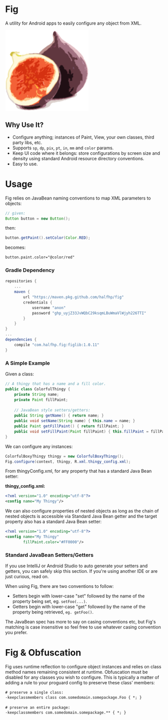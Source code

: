 # Fig
A utility for Android apps to easily configure any object from XML.

![image](docs/images/fig.png)
 
## Why Use It?

* Configure anything; instances of Paint, View, your own classes, third party libs, etc.
* Supports `sp`, `dp`, `pix`, `pt`, `in`, `mm` and `color` params.
* Keep UI code where it belongs: store configurations by screen size and density using standard 
Android resource directory conventions.
* Easy to use.

# Usage
Fig relies on JavaBean naming conventions to map XML parameters to objects:

```java
// given:
Button button = new Button();
```

then:
```java
button.getPaint().setColor(Color.RED);
```

becomes:

```xml
button.paint.color="@color/red"
```

### Gradle Dependency

```groovy
repositories {
    ...
    maven {
        url "https://maven.pkg.github.com/halfhp/fig"
        credentials {
            username "anon"
            password "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"
        }
    }
}
...
dependencies {
    compile "com.halfhp.fig:figlib:1.0.11"
}
```

###  A Simple Example
Given a class:

```java
// A thingy that has a name and a fill color.
public class ColorfulThingy {    
    private String name;
    private Paint fillPaint;
    
    // JavaBean style setters/getters:
    public String getName() { return name; }    
    public void setName(String name) { this.name = name; }
    public Paint getFillPaint() { return fillPaint; }
    public void setFillPaint(Paint fillPaint) { this.fillPaint = fillPaint; }
}
```

We can configure any instances:

```java
ColorfulBoxyThingy thingy = new ColorfulBoxyThingy();
Fig.configure(context, thingy, R.xml.thingy_config.xml);
```

From thingyConfig.xml, for any property that has a standard Java Bean setter:

**thingy_config.xml:**
```xml
<?xml version="1.0" encoding="utf-8"?>
<config name="My Thingy"/>
```

We can also configure properties of nested objects as long as the chain of nested objects
is accessible via Standard Java Bean getter and the target property also has a standard Java Bean setter:

```xml
<?xml version="1.0" encoding="utf-8"?>
<config name="My Thingy"
        fillPaint.color="#FF0000"/>
```

### Standard JavaBean Setters/Getters
If you use IntelliJ or Android Studio to auto generate your setters and getters, you can safely skip 
this section.  If you're using another IDE or are just curious, read on.

When using Fig, there are two conventions to follow:

* Setters begin with lower-case "set" followed by the name of the property being set, eg. `setFoo(...)`.
* Getters begin with lower-case "get" followed by the name of the property being retrieved, `eg. getFoo()`.

The JavaBean spec has more to say on casing conventions etc, but Fig's matching is case insensitive so
feel free to use whatever casing convention you prefer.

# Fig & Obfuscation
Fig uses runtime reflection to configure object instances and relies on  class method names remaining 
consistent at runtime. Obfuscation must be disabled for any classes you wish to configure.
This is typically a matter of adding a rule to your proguard config to preserve these class' members:

```
# preserve a single class:
-keepclassmembers class com.somedomain.somepackage.Foo { *; }

# preserve an entire package:
-keepclassmembers com.somedomain.somepackage.** { *; }
```